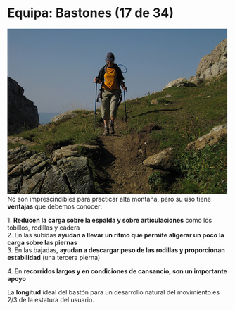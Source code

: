 # Equipa: Bastones (17 de 34)

![Equiparse: bastones](img/3926309692_76e0116118.jpg)No son imprescindibles para practicar alta montaña, pero su uso tiene **ventajas** que debemos conocer:

1\. **Reducen la carga sobre la espalda y sobre articulaciones** como los tobillos, rodillas y cadera  
2\. En las subidas **ayudan a llevar un ritmo que permite aligerar un poco la carga sobre las piernas**  
3\. En las bajadas, **ayudan a descargar peso de las rodillas y proporcionan estabilidad** (una tercera pierna)  

4\. En **recorridos largos y en condiciones de cansancio, son un importante apoyo**

La **longitud** ideal del bastón para un desarrollo natural del movimiento es 2/3 de la estatura del usuario.

